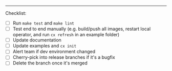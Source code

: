 

---
Checklist:
- [ ] Run `make test` and `make lint`
- [ ] Test end to end manually (e.g. build/push all images, restart local operator, and run `cx refresh` in an example folder)
- [ ] Update documentation
- [ ] Update examples and `cx init`
- [ ] Alert team if dev environment changed
- [ ] Cherry-pick into release branches if it's a bugfix
- [ ] Delete the branch once it's merged
